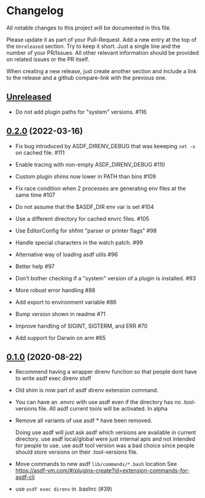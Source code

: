 # Changelog

All notable changes to this project will be documented in this file.

Please update it as part of your Pull-Request. Add a new entry at the top of the `Unreleased` section.
Try to keep it short. Just a single line and the number of your PR/Issues. 
All other relevant information should be provided on related issues or the PR itself.

When creating a new release, just create another section and include a link to the release and a
github compare-link with the previous one.

## [Unreleased](https://github.com/asdf-community/asdf-direnv/compare/v0.2.0..master)

- Do not add plugin paths for "system" versions. #116 


## [0.2.0](https://github.com/asdf-community/asdf-direnv/releases/v0.2.0) (2022-03-16)


- Fix bug introduced by ASDF_DIRENV_DEBUG that was keeeping `set -x` on cached file. #111

- Enable tracing with non-empty ASDF_DIRENV_DEBUG #110

- Custom plugin shims now lower in PATH than bins #109

- Fix race condition when 2 processes are generating env files at the same time #107

- Do not assume that the $ASDF_DIR env var is set #104

- Use a different directory for cached envrc files. #105

- Use EditorConfig for shfmt "parser or printer flags" #98

- Handle special characters in the watch patch. #99

- Alternative way of loading asdf utils #96

- Better help #97

- Don't bother checking if a "system" version of a plugin is installed. #93

- More robust error handling #88

- Add export to environment variable #86

- Bump version shown in readme #71

- Improve handling of SIGINT, SIGTERM, and ERR #70

- Add support for Darwin on arm #65


## [0.1.0](https://github.com/asdf-community/asdf-direnv/releases/0.1.0) (2020-08-22)

- Recommend having a wrapper direnv function so that people dont have to write asdf exec direnv stuff

- Old shim is now part of asdf direnv extension command.

- You can have an .envrc with use asdf even if the directory has no .tool-versions file. All asdf current tools will be activated. In alpha

- Remove all variants of use asdf * have been removed.

  Doing use asdf will just ask asdf which versions are available in current directory.
  use asdf local/global were just internal apis and not intended for people to use.
  use asdf tool version was a bad choice since people should store versions on their .tool-versions file.

- Move commands to new asdf `lib/commands/*.bash` location
  See https://asdf-vm.com/#/plugins-create?id=extension-commands-for-asdf-cli

- use `asdf exec direnv` in .bashrc (#39)
